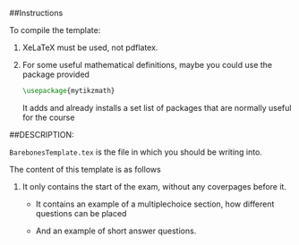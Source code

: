 ##Instructions

To compile the template:

1. XeLaTeX must be used, not pdflatex.

2. For some useful mathematical definitions, maybe you could use the package provided

   ```latex
   \usepackage{mytikzmath}
   ```
   
   It adds and already installs a set list of packages that are normally useful for the course
   
            

##DESCRIPTION:

`BarebonesTemplate.tex` is the file in which you should be writing into.

The content of this template is as follows

1. It only contains the start of the exam, without any coverpages before it.

    - It contains an example of a multiplechoice section, how different questions can be placed

    - And an example of short answer questions.






